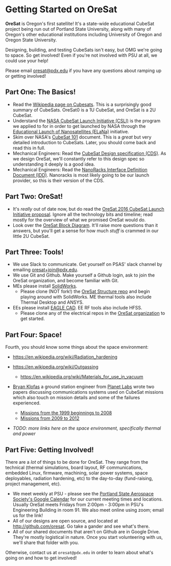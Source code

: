 # Getting Started on OreSat

**OreSat** is Oregon's first satellite! It's a state-wide educational CubeSat project being run out of Portland State University, along with many of Oregon's other educational institutions including University of Oregon and Oregon State University.

Designing, building, and testing CubeSats isn't easy, but OMG we're going to space. So get involved! Even if you're not involved with PSU at all, we could use your help!

Please email <oresat@pdx.edu> if you have any questions about ramping up or getting involved!

## Part One: The Basics!

- Read the [Wikipedia page on Cubesats](https://en.wikipedia.org/wiki/CubeSat). This is a surprisingly good summary of CubeSats. OreSat0 is a 1U CubeSat, and OreSat is a 2U CubeSat.
- Understand the [NASA CubeSat Launch Initiative (CSLI)](http://www.nasa.gov/directorates/heo/home/CubeSats_initiative) is the program we applied to  for in order to get launched by NASA through the [Educational Launch of Nanosatellites (ELaNa)](http://www.nasa.gov/mission_pages/smallsats/elana/index.html) initiative.
- Skim over NASA's [CubeSat 101](https://www.nasa.gov/sites/default/files/atoms/files/nasa_csli_cubesat_101_508.pdf) document. This is a _great_ but very detailed introduction to CubeSats. Later, you should come back and read this in full.
- Mechanical Engineers: Read the [CubeSat Design specification (CDS)](https://static1.squarespace.com/static/5418c831e4b0fa4ecac1bacd/t/56e9b62337013b6c063a655a/1458157095454/cds_rev13_final2.pdf). As we design OreSat, we'll constantly refer to this design spec so understanding it deeply is a good idea.
- Mechanical Engineers:  Read the [NanoRacks Interface Definition Document (IDD)](https://nanoracks.com/wp-content/uploads/NR-NRCSD-S0003-Rev-NanoRacks-CubeSat-Deployer-IDD-Copyright-Stamped.pdf). Nanoracks is most likely going to be our launch provider, so this is their version of the CDS. 

## Part Two: OreSat!

- It's _really_ out of date now, but do read the [OreSat 2016 CubeSat Launch Initiative proposal](http://oresat.org/mission/oresat-2016-csli-application-r6-PUBLIC.pdf). Ignore all the technology bits and timeline; read mostly for the overview of what we promised OreSat would do.
- Look over the [OreSat Block Diagram](https://github.com/oresat/oresat.github.io/blob/master/pub/OreSat_CS0_Block_Diagram.pdf). It'll raise more questions than it answers, but you'll get a sense for how much _stuff_ is crammed in our little 2U CubeSat.

## Part Three: Tools!

- We use Slack to communicate. Get yourself on PSAS' slack channel by emailing <oresat+join@pdx.edu>.
- We use Git and Github. Make yourself a Github login, ask to join the OreSat organization, and become familiar with Git.
- MEs please install [SolidWorks](https://www.solidworks.com/). 
   - Please clone (NOT fork!) the [OreSat Structure repo](https://github.com/oresat/oresat-structure) and begin playing around with SolidWorks. ME thermal tools also include Thermal Desktop and ANSYS.
- EEs please install [EAGLE CAD](https://www.autodesk.com/products/eagle/overview). EE RF tools also include HFSS.
   - Please clone any of the electrical repos in the [OreSat organization](https://github.com/oresat/) to get started.

## Part Four: Space!

Fourth, you should know some things about the space environment:

- https://en.wikipedia.org/wiki/Radiation_hardening
- https://en.wikipedia.org/wiki/Outgassing
   - https://en.wikipedia.org/wiki/Materials_for_use_in_vacuum
   
- [Bryan Klofas](https://www.klofas.com/papers/) a ground station engineer from [Planet Labs](https://www.planet.com/) wrote two papers discussing communications systems used on CubeSat missions which also touch on mission details and some of the failures experienced.
   - [Missions from the 1999 beginnings to 2008](https://www.klofas.com/papers/CommSurvey-Bryan_Klofas.pdf)
   - [Missions from 2009 to 2012](https://www.klofas.com/papers/Klofas_Communications_Survey_2009-2012.pdf)
- _TODO: more links here on the space environment, specifically thermal and power_

## Part Five: Getting Involved!

There are a _lot_ of things to be done for OreSat. They range from the technical (thermal simulations, board layout, RF communications, embedded Linux, firmware, machining, solar power systems, space deployables, radiation hardening, etc) to the day-to-day (fund-raising, project management, etc). 

- We meet weekly at PSU - please see the [Portland State Aerospace Society's Google Calendar](http://psas.pdx.edu/join/) for our current meeting times and locations. Usually OreSat meets Fridays from 2:00pm - 3:00pm in PSU's Engineering Building in room 91. We also meet online using zoom; email us for the link!
- All of our designs are open source, and located at <http://github.com/oresat>. Go take a gander and see what's there.
- All of our shared documents that aren't on Github are in Google Drive. They're mostly logistical in nature. Once you start volunteering with us, we'll share that folder with you.

Otherwise, contact us at `oresat@pdx.edu` in order to learn about what's going on and how to get involved!
